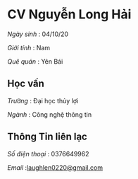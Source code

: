 # CV Nguyễn Long Hải
*Ngày sinh* : 04/10/20

*Giới tính* : Nam

*Quê quán* : Yên Bái

## Học vấn 

*Trường* : Đại học thủy lợi 

*Ngành* : Công nghệ thông tin


## Thông Tin liên lạc

*Số điện thoại* : 0376649962

*Email* :laughlen0220@gmail.com
